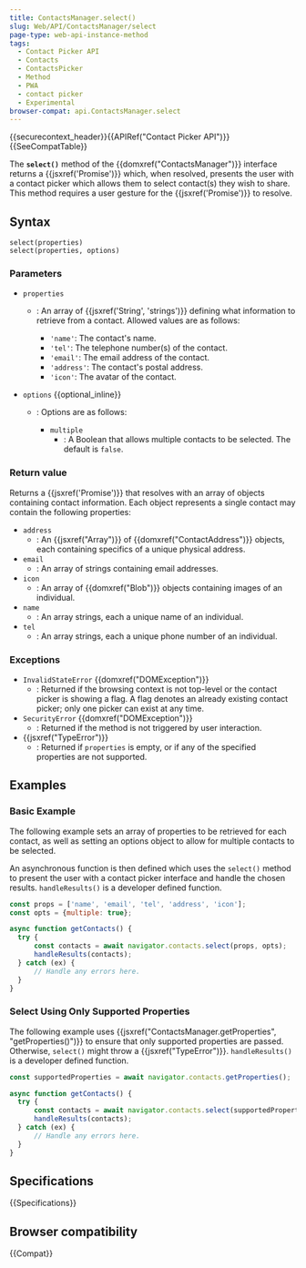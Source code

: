 ```yaml
---
title: ContactsManager.select()
slug: Web/API/ContactsManager/select
page-type: web-api-instance-method
tags:
  - Contact Picker API
  - Contacts
  - ContactsPicker
  - Method
  - PWA
  - contact picker
  - Experimental
browser-compat: api.ContactsManager.select
---
```


{{securecontext_header}}{{APIRef("Contact Picker API")}}{{SeeCompatTable}}

The **`select()`** method of the
{{domxref("ContactsManager")}} interface returns a {{jsxref('Promise')}} which, when
resolved, presents the user with a contact picker which allows them to select contact(s)
they wish to share. This method requires a user gesture for the {{jsxref('Promise')}} to
resolve.

## Syntax

```js-nolint
select(properties)
select(properties, options)
```

### Parameters

- `properties`

  - : An array of {{jsxref('String', 'strings')}} defining what information to retrieve
    from a contact. Allowed values are as follows:

    - `'name'`: The contact's name.
    - `'tel'`: The telephone number(s) of the contact.
    - `'email'`: The email address of the contact.
    - `'address'`: The contact's postal address.
    - `'icon'`: The avatar of the contact.

- `options` {{optional_inline}}

  - : Options are as follows:

    - `multiple`
      - : A Boolean that allows multiple contacts to be selected. The default is `false`.

### Return value

Returns a {{jsxref('Promise')}} that resolves with an array of objects containing contact information. Each object represents a single contact may contain the following properties:

- `address`
  - : An {{jsxref("Array")}} of {{domxref("ContactAddress")}} objects, each containing specifics of a unique physical address.
- `email`
  - : An array of strings containing email addresses.
- `icon`
  - : An array of {{domxref("Blob")}} objects containing images of an individual.
- `name`
  - : An array strings, each a unique name of an individual.
- `tel`
  - : An array strings, each a unique phone number of an individual.

### Exceptions

- `InvalidStateError` {{domxref("DOMException")}}
  - : Returned if the browsing context is not top-level or the contact picker is showing a flag. A flag denotes an already existing contact picker; only one picker can exist at any time.
- `SecurityError` {{domxref("DOMException")}}
  - : Returned if the method is not triggered by user interaction.
- {{jsxref("TypeError")}}
  - : Returned if `properties` is empty, or if any of the specified properties are not
    supported.

## Examples

### Basic Example

The following example sets an array of properties to be retrieved for each contact, as
well as setting an options object to allow for multiple contacts to be selected.

An asynchronous function is then defined which uses the `select()` method to
present the user with a contact picker interface and handle the chosen results.
`handleResults()` is a developer defined function.

```js
const props = ['name', 'email', 'tel', 'address', 'icon'];
const opts = {multiple: true};

async function getContacts() {
  try {
      const contacts = await navigator.contacts.select(props, opts);
      handleResults(contacts);
  } catch (ex) {
      // Handle any errors here.
  }
}
```

### Select Using Only Supported Properties

The following example uses {{jsxref("ContactsManager.getProperties", "getProperties()")}} to ensure that only supported properties are passed. Otherwise, `select()` might throw a {{jsxref("TypeError")}}. `handleResults()` is a developer defined function.

```js
const supportedProperties = await navigator.contacts.getProperties();

async function getContacts() {
  try {
      const contacts = await navigator.contacts.select(supportedProperties);
      handleResults(contacts);
  } catch (ex) {
      // Handle any errors here.
  }
}
```

## Specifications

{{Specifications}}

## Browser compatibility

{{Compat}}

